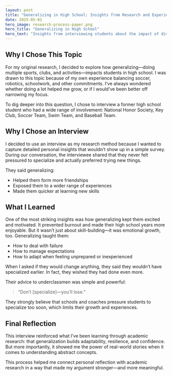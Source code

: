 ```yaml
---
layout: post
title: "Generalizing in High School: Insights from Research and Experience"
date: 2025-05-01
hero_image: research-process-paper.png
hero_title: "Generalizing in High School"
hero_text: "Insights from interviewing students about the impact of diverse activities"
---
```



## Why I Chose This Topic

For my original research, I decided to explore how generalizing—doing multiple sports, clubs, and activities—impacts students in high school. I was drawn to this topic because of my own experience balancing soccer, robotics, schoolwork, and other commitments. I’ve always wondered whether doing a lot helped me grow, or if I would’ve been better off narrowing my focus.

To dig deeper into this question, I chose to interview a former high school student who had a wide range of involvement: National Honor Society, Key Club, Soccer Team, Swim Team, and Baseball Team.

## Why I Chose an Interview

I decided to use an interview as my research method because I wanted to capture detailed personal insights that wouldn’t show up in a simple survey. During our conversation, the interviewee shared that they never felt pressured to specialize and actually preferred trying new things.

They said generalizing:

- Helped them form more friendships  
- Exposed them to a wider range of experiences  
- Made them quicker at learning new skills  

## What I Learned

One of the most striking insights was how generalizing kept them excited and motivated. It prevented burnout and made their high school years more enjoyable. But it wasn’t just about skill-building—it was emotional growth, too. Generalizing taught them:

- How to deal with failure  
- How to manage expectations  
- How to adapt when feeling unprepared or inexperienced  

When I asked if they would change anything, they said they wouldn’t have specialized earlier. In fact, they wished they had done even more.

Their advice to underclassmen was simple and powerful:  
> “Don’t [specialize]—you’ll lose.”

They strongly believe that schools and coaches pressure students to specialize too soon, which limits their growth and experiences.

## Final Reflection

This interview reinforced what I’ve been learning through academic research: that generalization builds adaptability, resilience, and confidence. But more importantly, it showed me the power of real-world stories when it comes to understanding abstract concepts.

This process helped me connect personal reflection with academic research in a way that made my argument stronger—and more meaningful.
